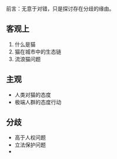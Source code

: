 前言：无意于对错，只是探讨存在分歧的缘由。

## 客观上

1. 什么是猫
2. 猫在城市中的生态链
3. 流浪猫问题

## 主观

* 人类对猫的态度
* 极端人群的态度行动

## 分歧

* 高于人权问题
* 立法保护问题
* 